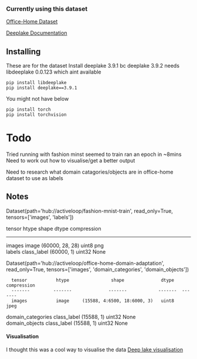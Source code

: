 
### Currently using this dataset 
[Office-Home Dataset](https://datasets.activeloop.ai/docs/ml/datasets/office-home-dataset/)
 
[Deeplake Documentation](https://docs.activeloop.ai/examples/dl)

## Installing

These are for the dataset
Install deeplake 3.9.1 bc deeplake 3.9.2 needs libdeeplake 0.0.123 which aint available 
```
pip install libdeeplake
pip install deeplake==3.9.1
```
You might not have below
```
pip install torch
pip install torchvision

```


# Todo
Tried running with fashion minst seemed to train ran an epoch in ~8mins 
Need to work out how to visualise/get a better output 

Need to research what domain catagories/objects are in office-home dataset to use as labels 

## Notes 




Dataset(path='hub://activeloop/fashion-mnist-train', read_only=True, tensors=['images', 'labels'])

 tensor      htype          shape        dtype  compression
 -------    -------        -------      -------  ------- 
 images      image     (60000, 28, 28)   uint8     png   
 labels   class_label    (60000, 1)     uint32    None  

  
Dataset(path='hub://activeloop/office-home-domain-adaptation', read_only=True, tensors=['images', 'domain_categories', 'domain_objects'])

      tensor           htype                shape              dtype  compression
      -------         -------              -------            -------  ------- 
      images           image     (15588, 4:6500, 18:6000, 3)   uint8    jpeg   
 domain_categories  class_label          (15588, 1)           uint32    None   
  domain_objects    class_label          (15588, 1)           uint32    None  


#### Visualisation 
I thought this was a cool way to visualise the data 
[Deep lake visualisation](https://docs.activeloop.ai/technical-details/visualization)